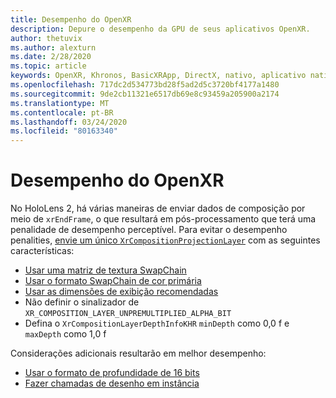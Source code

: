 ```yaml
---
title: Desempenho do OpenXR
description: Depure o desempenho da GPU de seus aplicativos OpenXR.
author: thetuvix
ms.author: alexturn
ms.date: 2/28/2020
ms.topic: article
keywords: OpenXR, Khronos, BasicXRApp, DirectX, nativo, aplicativo nativo, mecanismo personalizado, middleware, desempenho, otimização, depuração de GPU, RenderDoc, PIX
ms.openlocfilehash: 717dc2d534773bd28f5ad2d5c3720bf4177a1480
ms.sourcegitcommit: 9de2cb11321e6517db69e8c93459a205900a2174
ms.translationtype: MT
ms.contentlocale: pt-BR
ms.lasthandoff: 03/24/2020
ms.locfileid: "80163340"
---
```

# <a name="openxr-performance"></a>Desempenho do OpenXR

No HoloLens 2, há várias maneiras de enviar dados de composição por meio de `xrEndFrame`, o que resultará em pós-processamento que terá uma penalidade de desempenho perceptível.
Para evitar o desempenho penalities, [envie um único `XrCompositionProjectionLayer`](openxr-best-practices.md#use-a-single-projection-layer) com as seguintes características:
* [Usar uma matriz de textura SwapChain](openxr-best-practices.md#render-with-texture-array-and-vprt)
* [Usar o formato SwapChain de cor primária](openxr-best-practices.md#select-a-swapchain-format)
* [Usar as dimensões de exibição recomendadas](openxr-best-practices.md#render-with-recommended-rendering-parameters-and-frame-timing)
* Não definir o sinalizador de `XR_COMPOSITION_LAYER_UNPREMULTIPLIED_ALPHA_BIT`
* Defina o `XrCompositionLayerDepthInfoKHR` `minDepth` como 0,0 f e `maxDepth` como 1,0 f

Considerações adicionais resultarão em melhor desempenho:
* [Usar o formato de profundidade de 16 bits](openxr-best-practices.md#choose-a-reasonable-depth-range)
* [Fazer chamadas de desenho em instância](openxr-best-practices.md#render-with-texture-array-and-vprt)

